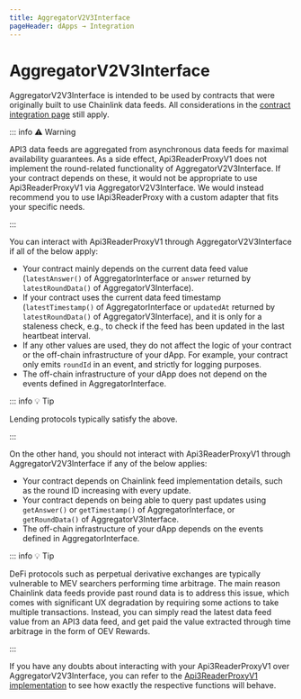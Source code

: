 ```yaml
---
title: AggregatorV2V3Interface
pageHeader: dApps → Integration
---
```


<PageHeader/>

# AggregatorV2V3Interface

AggregatorV2V3Interface is intended to be used by contracts that were originally built to use Chainlink data feeds.
All considerations in the [contract integration page](/dapps/integration/contract-integration.md) still apply.

::: info ⚠️ Warning

API3 data feeds are aggregated from asynchronous data feeds for maximal availability guarantees.
As a side effect, Api3ReaderProxyV1 does not implement the round-related functionality of AggregatorV2V3Interface.
If your contract depends on these, it would not be appropriate to use Api3ReaderProxyV1 via AggregatorV2V3Interface.
We would instead recommend you to use IApi3ReaderProxy with a custom adapter that fits your specific needs.

:::

You can interact with Api3ReaderProxyV1 through AggregatorV2V3Interface if all of the below apply:

- Your contract mainly depends on the current data feed value (`latestAnswer()` of AggregatorInterface or `answer` returned by `latestRoundData()` of AggregatorV3Interface).
- If your contract uses the current data feed timestamp (`latestTimestamp()` of AggregatorInterface or `updatedAt` returned by `latestRoundData()` of AggregatorV3Interface), and it is only for a staleness check, e.g., to check if the feed has been updated in the last heartbeat interval.
- If any other values are used, they do not affect the logic of your contract or the off-chain infrastructure of your dApp.
  For example, your contract only emits `roundId` in an event, and strictly for logging purposes.
- The off-chain infrastructure of your dApp does not depend on the events defined in AggregatorInterface.

::: info 💡 Tip

Lending protocols typically satisfy the above.

:::

On the other hand, you should not interact with Api3ReaderProxyV1 through AggregatorV2V3Interface if any of the below applies:

- Your contract depends on Chainlink feed implementation details, such as the round ID increasing with every update.
- Your contract depends on being able to query past updates using `getAnswer()` or `getTimestamp()` of AggregatorInterface, or `getRoundData()` of AggregatorV3Interface.
- The off-chain infrastructure of your dApp depends on the events defined in AggregatorInterface.

::: info 💡 Tip

DeFi protocols such as perpetual derivative exchanges are typically vulnerable to MEV searchers performing time arbitrage.
The main reason Chainlink data feeds provide past round data is to address this issue, which comes with significant UX degradation by requiring some actions to take multiple transactions.
Instead, you can simply read the latest data feed value from an API3 data feed, and get paid the value extracted through time arbitrage in the form of OEV Rewards.

:::

If you have any doubts about interacting with your Api3ReaderProxyV1 over AggregatorV2V3Interface, you can refer to the [Api3ReaderProxyV1 implementation](https://github.com/api3dao/contracts/blob/main/contracts/api3-server-v1/proxies/Api3ReaderProxyV1.sol) to see how exactly the respective functions will behave.
